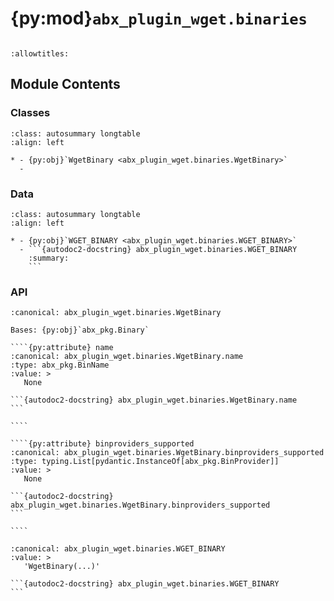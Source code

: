 # {py:mod}`abx_plugin_wget.binaries`

```{py:module} abx_plugin_wget.binaries
```

```{autodoc2-docstring} abx_plugin_wget.binaries
:allowtitles:
```

## Module Contents

### Classes

````{list-table}
:class: autosummary longtable
:align: left

* - {py:obj}`WgetBinary <abx_plugin_wget.binaries.WgetBinary>`
  -
````

### Data

````{list-table}
:class: autosummary longtable
:align: left

* - {py:obj}`WGET_BINARY <abx_plugin_wget.binaries.WGET_BINARY>`
  - ```{autodoc2-docstring} abx_plugin_wget.binaries.WGET_BINARY
    :summary:
    ```
````

### API

`````{py:class} WgetBinary(/, **data: typing.Any)
:canonical: abx_plugin_wget.binaries.WgetBinary

Bases: {py:obj}`abx_pkg.Binary`

````{py:attribute} name
:canonical: abx_plugin_wget.binaries.WgetBinary.name
:type: abx_pkg.BinName
:value: >
   None

```{autodoc2-docstring} abx_plugin_wget.binaries.WgetBinary.name
```

````

````{py:attribute} binproviders_supported
:canonical: abx_plugin_wget.binaries.WgetBinary.binproviders_supported
:type: typing.List[pydantic.InstanceOf[abx_pkg.BinProvider]]
:value: >
   None

```{autodoc2-docstring} abx_plugin_wget.binaries.WgetBinary.binproviders_supported
```

````

`````

````{py:data} WGET_BINARY
:canonical: abx_plugin_wget.binaries.WGET_BINARY
:value: >
   'WgetBinary(...)'

```{autodoc2-docstring} abx_plugin_wget.binaries.WGET_BINARY
```

````
